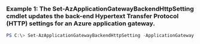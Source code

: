 ### Example 1: The Set-AzApplicationGatewayBackendHttpSetting cmdlet updates the back-end Hypertext Transfer Protocol (HTTP) settings for an Azure application gateway.
```powershell
PS C:\> Set-AzApplicationGatewayBackendHttpSetting -ApplicationGateway $AppGw -AuthenticationCertificates {AuthenticationCertificates} -CookieBasedAffinity Enabled -Name Setting02 -PickHostNameFromBackendAddress  -Port 88 -Probe $probe -Protocol Http
```

